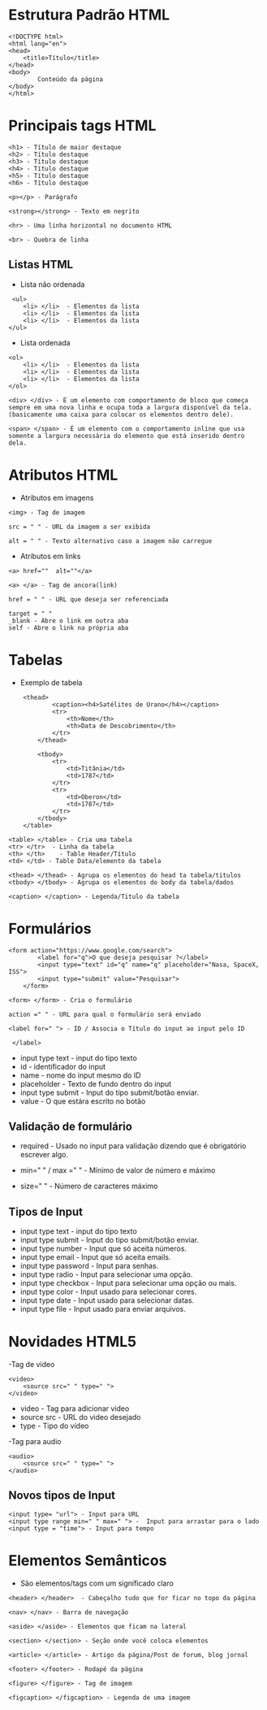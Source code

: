 # Estrutura Padrão HTML

```
<!DOCTYPE html>
<html lang="en">
<head>
    <title>Título</title>
</head>
<body>
        Conteúdo da página
</body>
</html>
```

# Principais tags HTML

```
<h1> - Título de maior destaque
<h2> - Título destaque
<h3> - Título destaque
<h4> - Título destaque
<h5> - Título destaque
<h6> - Título destaque

<p></p> - Parágrafo

<strong></strong> - Texto em negrito

<hr> - Uma linha horizontal no documento HTML

<br> - Quebra de linha
```

## Listas HTML

- Lista não ordenada
```
 <ul>
    <li> </li>  - Elementos da lista
    <li> </li>  - Elementos da lista
    <li> </li>  - Elementos da lista
</ul>
```

- Lista ordenada
```
<ol>
    <li> </li>  - Elementos da lista
    <li> </li>  - Elementos da lista
    <li> </li>  - Elementos da lista
</ol>
```
```
<div> </div> - É um elemento com comportamento de bloco que começa sempre em uma nova linha e ocupa toda a largura disponível da tela.(basicamente uma caixa para colocar os elementos dentro dele).

<span> </span> - É um elemento com o comportamento inline que usa somente a largura necessária do elemento que está inserido dentro dela.
```

# Atributos HTML

- Atributos em imagens
```
<img> - Tag de imagem

src = " " - URL da imagem a ser exibida

alt = " " - Texto alternativo caso a imagem não carregue
```

- Atributos em links
```
<a> href=""  alt=""</a>

<a> </a> - Tag de ancora(link)

href = " " - URL que deseja ser referenciada

target = " " 
_blank - Abre o link em outra aba 
self - Abre o link na própria aba
```

# Tabelas

- Exemplo de tabela
```
    <thead>
            <caption><h4>Satélites de Urano</h4></caption>
            <tr>
                <th>Nome</th>
                <th>Data de Descobrimento</th>
            </tr>
        </thead>
        
        <tbody>
            <tr>
                <td>Titânia</td>
                <td>1787</td>
            </tr>
            <tr>
                <td>Oberon</td>
                <td>1787</td>
            </tr>
        </tbody>
    </table>
```

```
<table> </table> - Cria uma tabela
<tr> </tr>  - Linha da tabela  
<th> </th>    - Table Header/Título
<td> </td> - Table Data/elemento da tabela

<thead> </thead> - Agrupa os elementos do head ta tabela/titulos
<tbody> </tbody> - Agrupa os elementos do body da tabela/dados

<caption> </caption> - Legenda/Titulo da tabela
```
        

# Formulários


```
<form action="https://www.google.com/search">
        <label for="q">O que deseja pesquisar ?</label>
        <input type="text" id="q" name="q" placeholder="Nasa, SpaceX, ISS">
        <input type="submit" value="Pesquisar">
    </form>
```
```
<form> </form> - Cria o formulário

action =" " - URL para qual o formulário será enviado

<label for=" "> - ID / Associa o Título do input ao input pelo ID

 </label> 
```

- input type text - input do tipo texto
- id - identificador do input
- name - nome do input mesmo do ID
- placeholder - Texto de fundo dentro do input  
- input type submit - Input do tipo submit/botão enviar.
- value - O que estára escrito no botão

## Validação de formulário

- required - Usado no input para validação dizendo que é obrigatório escrever algo.

- min=" " / max =" " - Mínimo de valor de número e máximo

- size=" " - Número de caracteres máximo

## Tipos de Input

- input type text - input do tipo texto
- input type submit - Input do tipo submit/botão enviar.
- input type number - Input que só aceita números.
- input type email - Input que só aceita emails.
- input type password - Input para senhas.
- input type radio - Input para selecionar uma opção.
- input type checkbox - Input para selecionar uma opção ou mais.
- input type color - Input usado para selecionar cores.
- input type date - Input usado para selecionar datas.
- input type file - Input usado para enviar arquivos.


# Novidades HTML5

-Tag de video
```
<video>
    <source src=" " type=" ">
</video>
```

- video - Tag para adicionar video
- source src - URL do video desejado
- type - Tipo do vídeo


-Tag para audio
```
<audio>
    <source src=" " type=" ">
</audio>
```
## Novos tipos de Input
```
<input type= "url"> - Input para URL
<input type range min=" " max=" "> -  Input para arrastar para o lado
<input type = "time"> - Input para tempo  
```

# Elementos Semânticos

- São elementos/tags com um significado claro

```
<header> </header>  - Cabeçalho tudo que for ficar no topo da página

<nav> </nav> - Barra de navegação 

<aside> </aside> - Elementos que ficam na lateral

<section> </section> - Seção onde você coloca elementos

<article> </article> - Artigo da página/Post de forum, blog jornal

<footer> </footer> - Rodapé da página

<figure> </figure> - Tag de imagem

<figcaption> </figcaption> - Legenda de uma imagem

```